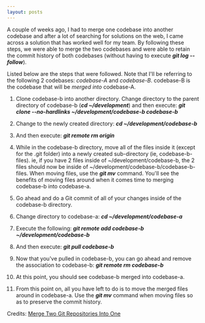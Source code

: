 ```yaml
---
layout: posts
---
```


A couple of weeks ago, I had to merge one codebase into another codebase and after a lot of searching for solutions on the web, I came across a solution that has worked well for my team.  By following these steps, we were able to merge the two codebases and were able to retain the commit history of both codebases (without having to execute ***git log --follow***).

Listed below are the steps that were followed.  Note that I'll be referring to the following 2 codebases:  *codebase-A* and *codebase-B*.  codebase-B is the codebase that will be *merged into* codebase-A.

1. Clone codebase-b into another directory.  Change directory to the parent directory of codebase-b (***cd ~/development***) and then execute: ***git clone --no-hardlinks ~/development/codebase-b codebase-b***

2. Change to the newly created directory: ***cd ~/development/codebase-b***

3. And then execute: ***git remote rm origin***

4. While in the codebase-b directory, move all of the files inside it (except for the .git folder) into a newly created sub-directory (ie, codebase-b-files).  ie, if you have 2 files inside of ~/development/codebase-b, the 2 files should now be inside of ~/development/codebase-b/codebase-b-files.  When moving files, use the ***git mv*** command.  You'll see the benefits of moving files around when it comes time to merging codebase-b into codebase-a.

5. Go ahead and do a Git commit of all of your changes inside of the codebase-b directory.

6. Change directory to codebase-a: ***cd ~/development/codebase-a***

7. Execute the following: ***git remote add codebase-b ~/development/codebase-b***

8. And then execute: ***git pull codebase-b***

9. Now that you've pulled in codebase-b, you can go ahead and remove the association to codebase-b: ***git remote rm codebase-b***

10. At this point, you should see codebase-b merged into codebase-a.

11. From this point on, all you have left to do is to move the merged files around in codebase-a.  Use the ***git mv*** command when moving files so as to preserve the commit history.

Credits: [Merge Two Git Repositories Into One](http://jasonkarns.com/blog/merge-two-git-repositories-into-one/)
